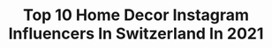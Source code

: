 ---
title: Top 10 Home Decor Instagram Influencers In Switzerland In 2021
description: >-
  Find top home decor Instagram influencers in Switzerland in 2021. Most popular hashtags: #homedecor #interior #interiordesign #interiorinspo.
platform: Instagram
hits: 27
text_top: See the most popular Instagram influencers on inBeat.
text_bottom: Our database aggregates 27 Instagram influencers like this in Switzerland for you to collaborate.
profiles:
  - username: "celine_lavieboheme"
    fullname: >-
      Céline Perret❊𝗕𝗼𝗵𝗼 𝗟𝗶𝗳𝗲𝘀𝘁𝘆𝗹𝗲𝗿
    bio: >-
      🌵𝙵𝚘𝚞𝚗𝚍𝚎𝚛 @_beboho_ @thebohomes @consommezlocal.ch ✍🏼𝙹𝚘𝚞𝚛𝚗𝚊𝚕𝚒𝚜𝚝 ❊ 𝙱𝚘𝚑𝚘 𝚜𝚙𝚎𝚌𝚒𝚊𝚕𝚒𝚜𝚝 ☾ #bohospirit 📍𝙻𝚊𝚞𝚜𝚊𝚗𝚗𝚎🇨🇭& 𝙻𝙰 🇺🇸 💌𝚌𝚎𝚕𝚒𝚗𝚎@𝚕𝚊𝚟𝚒𝚎𝚋𝚘𝚑𝚎𝚖𝚎.𝚌𝚑 🛫𝙽𝚎𝚡𝚝: 𝙻𝙰
    location: "Switzerland"
    followers: 19106
    engagement: 215
    commentsToLikes: 0.060167
    id: ck9wd3j07dwsf0j788ypawjk6
    verified: false
    hashtags: "#bohemianblogger, #bohovibes, #bohostyle, #romandie"
  - username: "jojoula"
    fullname: >-
      ⋒ j o s e p h i n e ⋒
    bio: >-
      Rosé all the way ✎ jojoulatheblog@gmail.com ⋒ email for collaboration ≅ photos are c o p y r i g h t e d
    location: "Switzerland"
    followers: 15313
    engagement: 301
    commentsToLikes: 0.039452
    id: ck0tt92h41ohq0i19furu90p0
    verified: false
    hashtags: "#justbaby, #cutekidzz, #cutie, #christmas"
  - username: "art_cora_"
    fullname: >-
      𝑪𝒐𝒓𝒂𝒍𝒊𝒆
    bio: >-
      ➵ rénovation maison de famille 𝐈𝐧𝐭𝐞𝐫𝐢𝐞𝐮𝐫, 𝐡𝐚𝐛𝐢𝐭𝐚̂𝐭 & 𝓚𝓲𝓭𝓼 𝑪𝒐𝒂𝒄𝒉𝒊𝒏𝒈 𝒅𝒆𝒄𝒐 𝑴𝒖𝒎 🔝28 Swiss, Valais, Sion CONTACT• coralie.marquis@hotmail.com
    location: "Switzerland"
    followers: 30720
    engagement: 362
    commentsToLikes: 0.081585
    id: ck5hslueqwssm0i11mjywzpn6
    verified: false
    hashtags: "#decorationinterieure, #homedeco, #interieurinspiratie, #interior"
  - username: "homestylepassion"
    fullname: >-
      denise
    bio: >-
      interior & decor & diy schweiz #naturaltones #homestyledecor #diyhomedecor
    location: "Switzerland"
    followers: 28894
    engagement: 320
    commentsToLikes: 0.069094
    id: ck0tzyoujs1650i19i7u61rzo
    verified: false
    hashtags: "#naturetones, #solebich, #balkondeko, #homedecor"
  - username: "home_like_yours"
    fullname: >-
      Suzana Nikic
    bio: >-
      📍𝑺𝒘𝒊𝒕𝒛𝒆𝒓𝒍𝒂𝒏𝒅 🇨🇭 ▪️Founder of @home_like_yours blog ▪️Daily Home Inspiration🏡 ▪️ 𝑼𝒔𝒆 𝒎𝒚 #homelikeyours #HLYchallenge ✉️ interior.suzanach@gmail.com
    location: "Switzerland"
    followers: 21514
    engagement: 730
    commentsToLikes: 0.040812
    id: ck6tv920hkvd80j71im4huyk3
    verified: false
    hashtags: "#interiordesign, #meinzuhause, #dom, #wohnzimmer"
  - username: "anatomyandcappuccini"
    fullname: >-
      Anatomy & Cappuccini 👩🏻‍⚕️☕️
    bio: >-
      6th year caffeinated #medstudent and plant mom who’s trying to figure out life whilst taking cute stationery pictures
    location: "Switzerland"
    followers: 34018
    engagement: 1012
    commentsToLikes: 0.008432
    id: ck14lq59cvxik0i19lrk9dvjf
    verified: false
    hashtags: "#home, #quarantine, #lifestyle, #medblr"
  - username: "_nordisch"
    fullname: >-
      Jasmin
    bio: >-
      Pictures from our home, a renovated swiss farmhouse 🏡 and my work as a home stager 🛠 | Nice to have you here! 💌info@wohnvision-homestaging.ch
    location: "Switzerland"
    followers: 7469
    engagement: 762
    commentsToLikes: 0.047866
    id: ck139likdlwxl0i196zlpxu5v
    verified: false
    hashtags: "#freshflowers, #interior, #aquietstyle, #fr"
  - username: "rachel_momblogger_reallife"
    fullname: >-
      ✷  🇨🇭 𝑅𝒶𝒸𝒽𝑒𝓁  🇨🇭 ✷
    bio: >-
      🤍 𝑅𝑒𝓏𝑒𝓅𝓉𝑒, 𝐿𝑜𝓌 𝒞𝒶𝓇𝒷, 𝐵𝒶𝓈𝒾𝓈𝒸𝒽 🤍 𝐵𝑒𝒶𝓊𝓉𝓎, 𝒯𝓇𝒶𝓋𝑒𝓁, 𝓓𝓮𝓴𝓸 🤍 𝒯𝓇𝒶𝓊𝓂𝒽♡𝒸𝒽𝓏𝑒𝒾𝓉 𝒶𝓂: 16.08.21 𝒾𝓃 𝒦𝑜𝓈 / 𝒢𝓇𝒾𝑒𝒸𝒽𝑒𝓃𝓁𝒶𝓃𝒹
    location: "Switzerland"
    followers: 15007
    engagement: 325
    commentsToLikes: 0.099190
    id: ckap44win5utr0i78btip7xpt
    verified: false
    hashtags: "#shooting, #me, #familytime, #homedecor"
  - username: "herstyleboard"
    fullname: >-
      GEORGINA MORENO 🇩🇪🇨🇭🇧🇷
    bio: >-
      Hamburg▪️Zürich Style Editor for @maxi.redaktion & @materialistmagazin▪️Photographer▪️ info@herstyleboard.com
    location: "Switzerland"
    followers: 108100
    engagement: 91
    commentsToLikes: 0.137306
    id: ck55lkfyy1ru50i11hc12fg4x
    verified: false
    hashtags: "#silverjewelry, #germany, #swissgirl, #gold"
  - username: "wakeaway_"
    fullname: >-
      🌸 Camille Bonvin 🌸
    bio: >-
      ~ 𝑷𝒆𝒏𝒔𝒆, 𝒄𝒓𝒐𝒊𝒔, 𝒓𝒆̂𝒗𝒆 𝒆𝒕 𝒐𝒔𝒆 ~ 𝟤2, 𝑆𝑤𝑖𝑡𝑧𝑒𝑟𝑙𝑎𝑛𝑑 💌 𝑖𝑛𝑓𝑜@𝑤𝑎𝑘𝑒𝑎𝑤𝑎𝑦.𝑐𝘩 @wakeaway.videdressing
    location: "Switzerland"
    followers: 9316
    engagement: 995
    commentsToLikes: 0.096506
    id: ck8szi4rvoj930j78my7ua2d3
    verified: false
    hashtags: "#outfitinspiration, #oodtfashion, #autumnvibes, #memories"
---